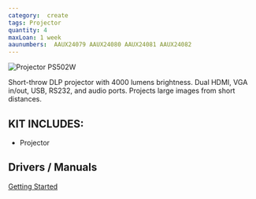 ```yaml
---
category:  create
tags: Projector
quantity: 4
maxLoan: 1 week
aaunumbers:  AAUX24079 AAUX24080 AAUX24081 AAUX24082
---
```

![Projector PS502W](https://www.viewsonic.com/vsAssetFile/global/img/slides/0projector/PS502W/scaled/PS502_LF02_pc_l.jpg)

Short-throw DLP projector with 4000 lumens brightness. Dual HDMI, VGA in/out, USB, RS232, and audio ports. Projects large images from short distances.
## KIT INCLUDES:
-  Projector

## Drivers / Manuals
[Getting Started](https://manuals.viewsonic.com/PS502W_Introduction)



